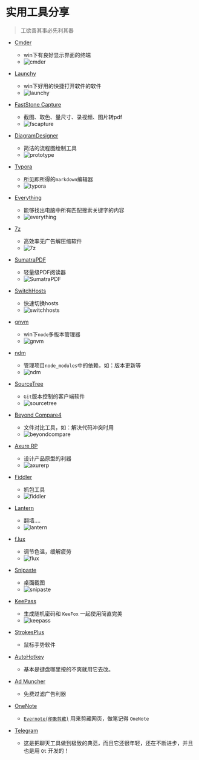 # 实用工具分享
> 工欲善其事必先利其器

  - [Cmder](http://cmder.net/)
     + win下有良好显示界面的终端
     + ![cmder](./images/cmder.png)

  - [Launchy]()
     + win下好用的快捷打开软件的软件
     + ![launchy](./images/launchy.png)

  - [FastStone Capture]()
     + 截图、取色、量尺寸、录视频、图片转pdf
     + ![fscapture](./images/fscapture.png)

  - [DiagramDesigner](http://logicnet.dk/DiagramDesigner/indexChinese.htm)
     + 简洁的流程图绘制工具
     + ![prototype](./images/prototype.jpg)

  - [Typora](https://www.typora.io/)
    + 所见即所得的`markdown`编辑器
    + ![typora](./images/typora.jpg)

  - [Everything](https://www.voidtools.com)
     + 能够找出电脑中所有匹配搜索关键字的内容
     + ![everything](./images/everything.jpg)

  - [7z]()
     + 高效率无广告解压缩软件
     + ![7z](./images/7z.png)
  
  - [SumatraPDF]()
     + 轻量级PDF阅读器
     + ![SumatraPDF](./images/SumatraPDF.png)

  - [SwitchHosts]()
     + 快速切换hosts
     + ![switchhosts](./images/switchhosts.png)

  - [gnvm](http://ksria.com/gnvm/#getting-started)
     + win下`node`多版本管理器
     + ![gnvm](./images/gnvm.png)

  - [ndm](https://720kb.github.io/ndm/#win)
     + 管理项目`node_modules`中的依赖，如：版本更新等
     + ![ndm](./images/ndm.png)

  - [SourceTree](https://www.sourcetreeapp.com/)
     + `Git`版本控制的客户端软件
     + ![sourcetree](./images/sourcetree.png)

  - [Beyond Compare4]()
     + 文件对比工具，如：解决代码冲突时用
     + ![beyondcompare](./images/beyondcompare.png)

  - [Axure RP]()
     + 设计产品原型的利器
     + ![axurerp](./images/axurerp.png)

  - [Fiddler]()
     + 抓包工具
     + ![fiddler](./images/fiddler.png)

  - [Lantern](https://getlantern.org/en_US/)
     + 翻墙....
     + ![lantern](./images/lantern.png)

  - [f.lux]()
     + 调节色温，缓解疲劳
     + ![flux](./images/flux.png)

  - [Snipaste](https://sspai.com/34962)
     + 桌面截图 
     + ![snipaste](./images/snipaste.png)

  - [KeePass](http://keepass.info/)
     - 生成随机密码和 `KeeFox` 一起使用简直完美
     - ![keepass](./images/keepass.png)

  - [StrokesPlus](http://www.strokesplus.com/)
     - 鼠标手势软件
  
  - [AutoHotkey](https://autohotkey.com/)
     - 基本是键盘哪里按的不爽就用它去改。
  
  - [Ad Muncher](https://www.admuncher.com/)
     - 免费过滤广告利器
  
  - [OneNote](https://www.onenote.com/)
     - [`Evernote(印象剪藏)`](https://www.yinxiang.com/webclipper/install/) 用来剪藏网页，做笔记得 `OneNote`
  
  - [Telegram](https://telegram.org/)
     - 这是把聊天工具做到极致的典范，而且它还很年轻，还在不断进步，并且也是用 `Qt` 开发的！
